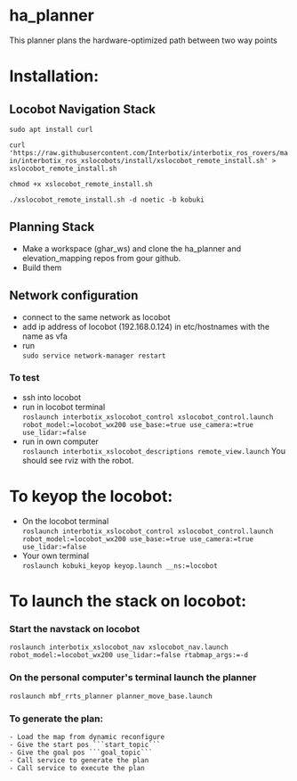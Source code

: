 # ha_planner
This planner plans the hardware-optimized path between two way points

# Installation:
## Locobot Navigation Stack
```sudo apt install curl```

```curl 'https://raw.githubusercontent.com/Interbotix/interbotix_ros_rovers/main/interbotix_ros_xslocobots/install/xslocobot_remote_install.sh' > xslocobot_remote_install.sh```

```chmod +x xslocobot_remote_install.sh```

```./xslocobot_remote_install.sh -d noetic -b kobuki```

## Planning Stack
- Make a workspace (ghar_ws) and clone the ha_planner and elevation_mapping repos from gour github.
- Build them

## Network configuration
- connect to the same network as locobot
- add ip address of locobot (192.168.0.124) in etc/hostnames with the name as vfa
- run   
```sudo service network-manager restart```

### To test
- ssh into locobot
- run in locobot terminal   
```roslaunch interbotix_xslocobot_control xslocobot_control.launch robot_model:=locobot_wx200 use_base:=true use_camera:=true use_lidar:=false```
- run in own computer   
```roslaunch interbotix_xslocobot_descriptions remote_view.launch```
You should see rviz with the robot.

# To keyop the locobot:
- On the locobot terminal   
```roslaunch interbotix_xslocobot_control xslocobot_control.launch robot_model:=locobot_wx200 use_base:=true use_camera:=true use_lidar:=false```
- Your own terminal   
```roslaunch kobuki_keyop keyop.launch __ns:=locobot```

# To launch the stack on locobot:
### Start the navstack on locobot
```roslaunch interbotix_xslocobot_nav xslocobot_nav.launch robot_model:=locobot_wx200 use_lidar:=false rtabmap_args:=-d```

### On the personal computer's terminal launch the planner
```roslaunch mbf_rrts_planner planner_move_base.launch```

### To generate the plan:
    - Load the map from dynamic reconfigure
    - Give the start pos ```start_topic```
    - Give the goal pos ```goal_topic```
    - Call service to generate the plan 
    - Call service to execute the plan